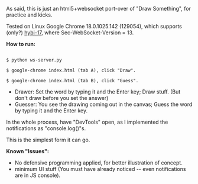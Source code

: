 As said, this is just an html5+websocket port-over of "Draw Something", for practice and kicks.

Tested on Linux Google Chrome 18.0.1025.142 (129054), which supports (only?)
[hybi-17](http://tools.ietf.org/html/draft-ietf-hybi-thewebsocketprotocol-17), where Sec-WebSocket-Version = 13.

**How to run:**

<code>
$ python ws-server.py<br />
$ google-chrome index.html (tab A), click "Draw".<br />
$ google-chrome index.html (tab B), click "Guess".
</code>

* Drawer: Set the word by typing it and the Enter key; Draw stuff. (But don't draw before you set the answer) <br />
* Guesser: You see the drawing coming out in the canvas; Guess the word by typing it and the Enter key.

In the whole process, have "DevTools" open, as I implemented the notifications as "console.log()"s.

This is the simplest form it can go.

**Known "Issues":**

* No defensive programming applied, for better illustration of concept.
* minimum UI stuff (You must have already noticed -- even notifications are in JS console).
